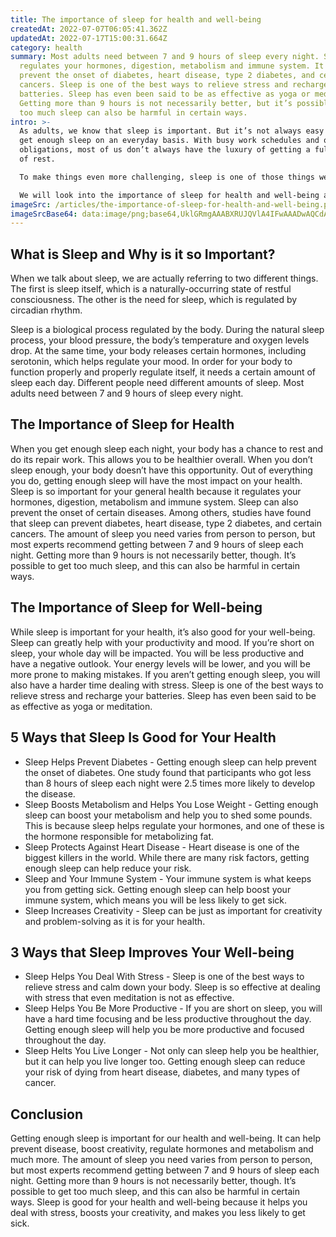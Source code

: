 ```yaml
---
title: The importance of sleep for health and well-being
createdAt: 2022-07-07T06:05:41.362Z
updatedAt: 2022-07-17T15:00:31.664Z
category: health
summary: Most adults need between 7 and 9 hours of sleep every night. Sleep
  regulates your hormones, digestion, metabolism and immune system. It can also
  prevent the onset of diabetes, heart disease, type 2 diabetes, and certain
  cancers. Sleep is one of the best ways to relieve stress and recharge your
  batteries. Sleep has even been said to be as effective as yoga or meditation.
  Getting more than 9 hours is not necessarily better, but it’s possible to get
  too much sleep can also be harmful in certain ways.
intro: >-
  As adults, we know that sleep is important. But it’s not always easy to
  get enough sleep on an everyday basis. With busy work schedules and other
  obligations, most of us don’t always have the luxury of getting a full night
  of rest. 

  To make things even more challenging, sleep is one of those things we cannot replace with anything else. Sleep cannot be replaced by vitamins, exercise, meditation or any other supplement. It’s essential to our health as well as our happiness.

  We will look into the importance of sleep for health and well-being as well as its benefits and why you should spend more time sleeping if you aren’t already doing so. Read on to find out everything you need to know about getting enough shut eye.
imageSrc: /articles/the-importance-of-sleep-for-health-and-well-being.png
imageSrcBase64: data:image/png;base64,UklGRmgAAABXRUJQVlA4IFwAAADwAQCdASoKAAoAAUAmJQBOgMU8syRo6gAA/v4Q3RnCnUIJP0QXwihWtpMKCqdz//o3fxPc1XuHPFTvgHWQpqKTBsDQ94zF49t2Lb86q1aBh/2N6CG5VP5KvBMgAA==
---
```


## What is Sleep and Why is it so Important?

When we talk about sleep, we are actually referring to two different things. The first is sleep itself, which is a naturally-occurring state of restful consciousness. The other is the need for sleep, which is regulated by circadian rhythm.

Sleep is a biological process regulated by the body. During the natural sleep process, your blood pressure, the body’s temperature and oxygen levels drop. At the same time, your body releases certain hormones, including serotonin, which helps regulate your mood.
In order for your body to function properly and properly regulate itself, it needs a certain amount of sleep each day. Different people need different amounts of sleep. Most adults need between 7 and 9 hours of sleep every night.

## The Importance of Sleep for Health

When you get enough sleep each night, your body has a chance to rest and do its repair work. This allows you to be healthier overall. When you don’t sleep enough, your body doesn’t have this opportunity.
Out of everything you do, getting enough sleep will have the most impact on your health. Sleep is so important for your general health because it regulates your hormones, digestion, metabolism and immune system.
Sleep can also prevent the onset of certain diseases. Among others, studies have found that sleep can prevent diabetes, heart disease, type 2 diabetes, and certain cancers.
The amount of sleep you need varies from person to person, but most experts recommend getting between 7 and 9 hours of sleep each night. Getting more than 9 hours is not necessarily better, though. It’s possible to get too much sleep, and this can also be harmful in certain ways.

## The Importance of Sleep for Well-being

While sleep is important for your health, it’s also good for your well-being. Sleep can greatly help with your productivity and mood.
If you’re short on sleep, your whole day will be impacted. You will be less productive and have a negative outlook. Your energy levels will be lower, and you will be more prone to making mistakes.
If you aren’t getting enough sleep, you will also have a harder time dealing with stress. Sleep is one of the best ways to relieve stress and recharge your batteries. Sleep has even been said to be as effective as yoga or meditation.

## 5 Ways that Sleep Is Good for Your Health

- Sleep Helps Prevent Diabetes - Getting enough sleep can help prevent the onset of diabetes. One study found that participants who got less than 8 hours of sleep each night were 2.5 times more likely to develop the disease.
- Sleep Boosts Metabolism and Helps You Lose Weight - Getting enough sleep can boost your metabolism and help you to shed some pounds. This is because sleep helps regulate your hormones, and one of these is the hormone responsible for metabolizing fat.
- Sleep Protects Against Heart Disease - Heart disease is one of the biggest killers in the world. While there are many risk factors, getting enough sleep can help reduce your risk.
- Sleep and Your Immune System - Your immune system is what keeps you from getting sick. Getting enough sleep can help boost your immune system, which means you will be less likely to get sick.
- Sleep Increases Creativity - Sleep can be just as important for creativity and problem-solving as it is for your health.

## 3 Ways that Sleep Improves Your Well-being

- Sleep Helps You Deal With Stress - Sleep is one of the best ways to relieve stress and calm down your body. Sleep is so effective at dealing with stress that even meditation is not as effective.
- Sleep Helps You Be More Productive - If you are short on sleep, you will have a hard time focusing and be less productive throughout the day. Getting enough sleep will help you be more productive and focused throughout the day.
- Sleep Helts You Live Longer - Not only can sleep help you be healthier, but it can help you live longer too. Getting enough sleep can reduce your risk of dying from heart disease, diabetes, and many types of cancer.

## Conclusion

Getting enough sleep is important for our health and well-being. It can help prevent disease, boost creativity, regulate hormones and metabolism and much more. The amount of sleep you need varies from person to person, but most experts recommend getting between 7 and 9 hours of sleep each night. Getting more than 9 hours is not necessarily better, though. It’s possible to get too much sleep, and this can also be harmful in certain ways. Sleep is good for your health and well-being because it helps you deal with stress, boosts your creativity, and makes you less likely to get sick.
